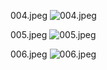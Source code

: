 004.jpeg
![004.jpeg](https://github.com/TobbeBob123/Bakgrunner/blob/master/004.jpeg?raw=true)

005.jpeg
![005.jpeg](https://github.com/TobbeBob123/Bakgrunner/blob/master/005.jpeg?raw=true)

006.jpeg
![006.jpeg](https://github.com/TobbeBob123/Bakgrunner/blob/master/006.jpeg?raw=true)
